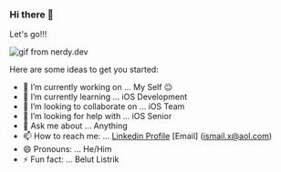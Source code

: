 ### Hi there 👋


Let's go!!!

![gif from nerdy.dev](https://media.giphy.com/media/nGzeO4uSxRUcg/source.gif)

Here are some ideas to get you started:

- 🔭 I’m currently working on ... My Self 😐
- 🌱 I’m currently learning ... iOS Development
- 👯 I’m looking to collaborate on ... iOS Team 
- 🤔 I’m looking for help with ... iOS Senior
- 💬 Ask me about ... Anything
- 📫 How to reach me: ... [Linkedin Profile](https://www.linkedin.com/in/ismail-x/)  [Email] (ismail.x@aol.com) 
- 😄 Pronouns: ... He/Him 
- ⚡ Fun fact: ... Belut Listrik

